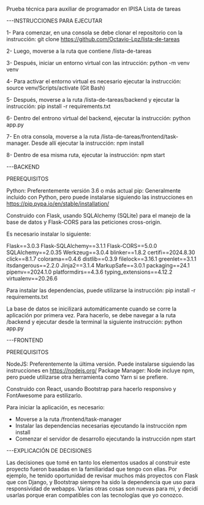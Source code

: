 Prueba técnica para auxiliar de programador en IPISA
Lista de tareas


---INSTRUCCIONES PARA EJECUTAR

1- Para comenzar, en una consola se debe clonar el repositorio con la instrucción:
git clone https://github.com/Octavio-Lpz/lista-de-tareas

2- Luego, moverse a la ruta que contiene /lista-de-tareas

3- Después, iniciar un entorno virtual con las intrucción:
python -m venv venv

4- Para activar el entorno virtual es necesario ejecutar la instrucción:
source venv/Scripts/activate (Git Bash)

5- Después, moverse a la ruta /lista-de-tareas/backend y ejecutar la instrucción:
pip install -r requirements.txt

6- Dentro del entrono virtual del backend, ejecutar la instrucción:
python app.py

7- En otra consola, moverse a la ruta /lista-de-tareas/frontend/task-manager. Desde allí ejecutar la instrucción:
npm install

8- Dentro de esa misma ruta, ejecutar la instrucción:
npm start


---BACKEND

PREREQUISITOS

Python: Preferentemente versión 3.6 o más actual
pip: Generalmente incluido con Python, pero puede instalarse siguiendo las instrucciones en https://pip.pypa.io/en/stable/installation/

Construido con Flask, usando SQLAlchemy (SQLite) para el manejo de la base de datos y Flask-CORS para las peticiones cross-origin.

Es necesario instalar lo siguiente:

Flask==3.0.3
Flask-SQLAlchemy==3.1.1
Flask-CORS==5.0.0
SQLAlchemy==2.0.35
Werkzeug==3.0.4
blinker==1.8.2
certifi==2024.8.30
click==8.1.7
colorama==0.4.6
distlib==0.3.9
filelock==3.16.1
greenlet==3.1.1
itsdangerous==2.2.0
Jinja2==3.1.4
MarkupSafe==3.0.1
packaging==24.1
pipenv==2024.1.0
platformdirs==4.3.6
typing_extensions==4.12.2
virtualenv==20.26.6


Para instalar las dependencias, puede utilizarse la instrucción:
pip install -r requirements.txt

La base de datos se inicilizará automáticamente cuando se corre la aplicación por primera vez. Para hacerlo, se debe navegar a la ruta /backend y ejecutar desde la terminal la siguiente instrucción:
python app.py


---FRONTEND

PREREQUISITOS

NodeJS: Preferentemente la última versión. Puede instalarse siguiendo las instrucciones en https://nodejs.org/
Package Manager: Node incluye npm, pero puede utilizarse otra herramienta como Yarn si se prefiere.

Construido con React, usando Bootstrap para hacerlo responsivo y FontAwesome para estilizarlo.

Para iniciar la aplicación, es necesario: 
- Moverse a la ruta /frontend/task-manager
- Instalar las dependencias necesarias ejecutando la instrucción npm install
- Comenzar el servidor de desarrollo ejecutando la instrucción npm start


---EXPLICACIÓN DE DECISIONES

Las decisiones que tomé en tanto los elementos usados al construir este proyecto fueron basadas en la familiaridad que tengo con ellas. Por ejemplo, he tenido oportunidad de revisar muchos más proyectos con Flask que con Django, y Bootstrap siempre ha sido la dependencia que uso para responsividad de webapps.
Varias otras cosas son nuevas para mi, y decidí usarlas porque eran compatibles con las tecnologías que yo conozco.